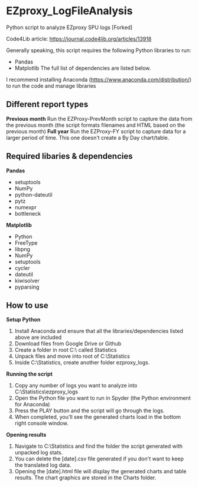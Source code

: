 # EZproxy_LogFileAnalysis
Python script to analyze EZproxy SPU logs [Forked]

Code4Lib article: https://journal.code4lib.org/articles/13918

Generally speaking, this script requires the following Python libraries to run:
- Pandas
- Matplotlib
The full list of dependencies are listed below.

I recommend installing Anaconda (https://www.anaconda.com/distribution/) to run the code and manage libraries

## Different report types
**Previous month**
Run the EZProxy-PrevMonth script to capture the data from the previous month (the script formats filenames and HTML based on the previous month)
**Full year**
Run the EZProxy-FY script to capture data for a larger period of time. This one doesn't create a By Day chart/table.

## Required libaries & dependencies
**Pandas**
- setuptools
- NumPy
- python-dateutil
- pytz
- numexpr
- bottleneck

**Matplotlib**
- Python
- FreeType
- libpng
- NumPy
- setuptools
- cycler
- dateutil
- kiwisolver
- pyparsing

## How to use
**Setup Python**
1. Install Anaconda and ensure that all the libraries/dependencies listed above are included
2. Download files from Google Drive or Github
3. Create a folder in root C:\ called Statistics
4. Unpack files and move into root of C:\Statistics
5. Inside C:\Statistics, create another folder ezproxy_logs.

**Running the script**
1. Copy any number of logs you want to analyze into C:\Statistics\ezproxy_logs
2. Open the Python file you want to run in Spyder (the Python environment for Anaconda)
3. Press the PLAY button and the script will go through the logs.
4. When completed, you'll see the generated charts load in the bottom right console window.

**Opening results**
1. Navigate to C:\Statistics and find the folder the script generated with unpacked log stats.
2. You can delete the [date].csv file generated if you don't want to keep the translated log data.
3. Opening the [date].html file will display the generated charts and table results. The chart graphics are stored in the Charts folder.
